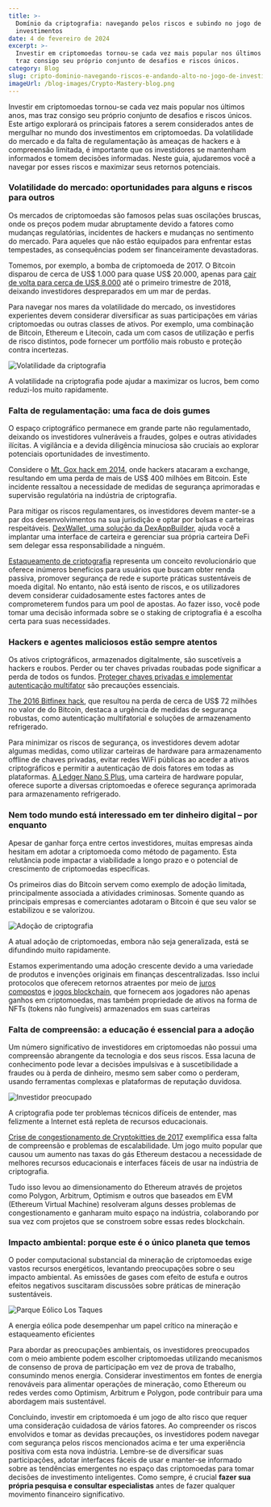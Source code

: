 ```yaml
---
title: >-
  Domínio da criptografia: navegando pelos riscos e subindo no jogo de
  investimentos
date: 4 de fevereiro de 2024
excerpt: >-
  Investir em criptomoedas tornou-se cada vez mais popular nos últimos anos, mas
  traz consigo seu próprio conjunto de desafios e riscos únicos.
category: Blog
slug: cripto-dominio-navegando-riscos-e-andando-alto-no-jogo-de-investimento
imageUrl: /blog-images/Crypto-Mastery-blog.png
---
```

Investir em criptomoedas tornou-se cada vez mais popular nos últimos anos, mas traz consigo seu próprio conjunto de desafios e riscos únicos. Este artigo explorará os principais fatores a serem considerados antes de mergulhar no mundo dos investimentos em criptomoedas. Da volatilidade do mercado e da falta de regulamentação às ameaças de hackers e à compreensão limitada, é importante que os investidores se mantenham informados e tomem decisões informadas. Neste guia, ajudaremos você a navegar por esses riscos e maximizar seus retornos potenciais.

### Volatilidade do mercado: oportunidades para alguns e riscos para outros

Os mercados de criptomoedas são famosos pelas suas oscilações bruscas, onde os preços podem mudar abruptamente devido a fatores como mudanças regulatórias, incidentes de hackers e mudanças no sentimento do mercado. Para aqueles que não estão equipados para enfrentar estas tempestades, as consequências podem ser financeiramente devastadoras.

Tomemos, por exemplo, a bomba de criptomoeda de 2017. O Bitcoin disparou de cerca de US$ 1.000 para quase US$ 20.000, apenas para [cair de volta para cerca de US$ 8.000](https://www.nbcnews.com/tech/internet/bitcoin-loses-more-half-its-value-amid-crypto-crash-n844056) até o primeiro trimestre de 2018, deixando investidores despreparados em um mar de perdas.

Para navegar nos mares da volatilidade do mercado, os investidores experientes devem considerar diversificar as suas participações em várias criptomoedas ou outras classes de ativos. Por exemplo, uma combinação de Bitcoin, Ethereum e Litecoin, cada um com casos de utilização e perfis de risco distintos, pode fornecer um portfólio mais robusto e proteção contra incertezas.

![Volatilidade da criptografia](/blog-images/a0d3c57a-7872-460e-9ab5-eb7617b718ea.jpg)

A volatilidade na criptografia pode ajudar a maximizar os lucros, bem como reduzi-los muito rapidamente.

### Falta de regulamentação: uma faca de dois gumes

O espaço criptográfico permanece em grande parte não regulamentado, deixando os investidores vulneráveis ​​a fraudes, golpes e outras atividades ilícitas. A vigilância e a devida diligência minuciosa são cruciais ao explorar potenciais oportunidades de investimento.

Considere o [Mt. Gox hack em 2014](https://www.wired.com/2014/03/bitcoin-exchange/), onde hackers atacaram a exchange, resultando em uma perda de mais de US$ 400 milhões em Bitcoin. Este incidente ressaltou a necessidade de medidas de segurança aprimoradas e supervisão regulatória na indústria de criptografia.

Para mitigar os riscos regulamentares, os investidores devem manter-se a par dos desenvolvimentos na sua jurisdição e optar por bolsas e carteiras respeitáveis. [DexWallet, uma solução da DexAppBuilder](https://dexkit.com/dexwallet/), ajuda você a implantar uma interface de carteira e gerenciar sua própria carteira DeFi sem delegar essa responsabilidade a ninguém.

[Estaqueamento de criptografia](https://dexkit.com/crypto-stake-demystified-exploring-benefits-and-risks/) representa um conceito revolucionário que oferece inúmeros benefícios para usuários que buscam obter renda passiva, promover segurança de rede e suporte práticas sustentáveis ​​de moeda digital. No entanto, não está isento de riscos, e os utilizadores devem considerar cuidadosamente estes factores antes de comprometerem fundos para um pool de apostas. Ao fazer isso, você pode tomar uma decisão informada sobre se o staking de criptografia é a escolha certa para suas necessidades.

### Hackers e agentes maliciosos estão sempre atentos

Os ativos criptográficos, armazenados digitalmente, são suscetíveis a hackers e roubos. Perder ou ter chaves privadas roubadas pode significar a perda de todos os fundos. [Proteger chaves privadas e implementar autenticação multifator](https://dexkit.com/simple-steps-to-keep-your-crypto-safe-a-quick-guide-for-beginners/) são precauções essenciais.

[Th](https://en.wikipedia.org/wiki/2016_Bitfinex_hack)[e 2016 Bitfinex hack](https://en.wikipedia.org/wiki/2016_Bitfinex_hack), que resultou na perda de cerca de US$ 72 milhões no valor de do Bitcoin, destaca a urgência de medidas de segurança robustas, como autenticação multifatorial e soluções de armazenamento refrigerado.

Para minimizar os riscos de segurança, os investidores devem adotar algumas medidas, como utilizar carteiras de hardware para armazenamento offline de chaves privadas, evitar redes WiFi públicas ao aceder a ativos criptográficos e permitir a autenticação de dois fatores em todas as plataformas. [A Ledger Nano S Plus](https://shop.ledger.com/products/ledger-nano-s-plus), uma carteira de hardware popular, oferece suporte a diversas criptomoedas e oferece segurança aprimorada para armazenamento refrigerado.

### Nem todo mundo está interessado em ter dinheiro digital – por enquanto

Apesar de ganhar força entre certos investidores, muitas empresas ainda hesitam em adotar a criptomoeda como método de pagamento. Esta relutância pode impactar a viabilidade a longo prazo e o potencial de crescimento de criptomoedas específicas.

Os primeiros dias do Bitcoin servem como exemplo de adoção limitada, principalmente associada a atividades criminosas. Somente quando as principais empresas e comerciantes adotaram o Bitcoin é que seu valor se estabilizou e se valorizou.

![Adoção de criptografia](/blog-images/90db4278-a54c-4957-80ca-ec70a69adbed.jpg)

A atual adoção de criptomoedas, embora não seja generalizada, está se difundindo muito rapidamente.

Estamos experimentando uma adoção crescente devido a uma variedade de produtos e invenções originais em finanças descentralizadas. Isso inclui protocolos que oferecem retornos atraentes por meio de [juros compostos](https://www.bitpanda.com/academy/en/lessons/how-does-compound-interest-work/) e [jogos blockchain](https://dexkit.com/exploring-the-world-of-blockchain-games-an-overview-of-popular-genres-and-coin-leagues-unique-offering/), que fornecem aos jogadores não apenas ganhos em criptomoedas, mas também propriedade de ativos na forma de NFTs (tokens não fungíveis) armazenados em suas carteiras

### Falta de compreensão: a educação é essencial para a adoção

Um número significativo de investidores em criptomoedas não possui uma compreensão abrangente da tecnologia e dos seus riscos. Essa lacuna de conhecimento pode levar a decisões impulsivas e à suscetibilidade a fraudes ou à perda de dinheiro, mesmo sem saber como o perderam, usando ferramentas complexas e plataformas de reputação duvidosa.

![Investidor preocupado](/blog-images/c64abbf2-3583-400e-bba7-fa69ae5ccbd8.jpg)

A criptografia pode ter problemas técnicos difíceis de entender, mas felizmente a Internet está repleta de recursos educacionais.

[Crise de congestionamento de Cryptokitties de 2017](https://consensys.io/blog/the-inside-story-of-cryptokitties-congestion-crisis) exemplifica essa falta de compreensão e problemas de escalabilidade. Um jogo muito popular que causou um aumento nas taxas do gás Ethereum destacou a necessidade de melhores recursos educacionais e interfaces fáceis de usar na indústria de criptografia.

Tudo isso levou ao dimensionamento do Ethereum através de projetos como Polygon, Arbitrum, Optimism e outros que baseados em EVM (Ethereum Virtual Machine) resolveram alguns desses problemas de congestionamento e ganharam muito espaço na indústria, colaborando por sua vez com projetos que se constroem sobre essas redes blockchain.

### Impacto ambiental: porque este é o único planeta que temos

O poder computacional substancial da mineração de criptomoedas exige vastos recursos energéticos, levantando preocupações sobre o seu impacto ambiental. As emissões de gases com efeito de estufa e outros efeitos negativos suscitaram discussões sobre práticas de mineração sustentáveis.

![Parque Eólico Los Taques](/blog-images/para-eolica.jpg)

A energia eólica pode desempenhar um papel crítico na mineração e estaqueamento eficientes

Para abordar as preocupações ambientais, os investidores preocupados com o meio ambiente podem escolher criptomoedas utilizando mecanismos de consenso de prova de participação em vez de prova de trabalho, consumindo menos energia. Considerar investimentos em fontes de energia renováveis ​​para alimentar operações de mineração, como Ethereum ou redes verdes como Optimism, Arbitrum e Polygon, pode contribuir para uma abordagem mais sustentável.

Concluindo, investir em criptomoeda é um jogo de alto risco que requer uma consideração cuidadosa de vários fatores. Ao compreender os riscos envolvidos e tomar as devidas precauções, os investidores podem navegar com segurança pelos riscos mencionados acima e ter uma experiência positiva com esta nova indústria. Lembre-se de diversificar suas participações, adotar interfaces fáceis de usar e manter-se informado sobre as tendências emergentes no espaço das criptomoedas para tomar decisões de investimento inteligentes. Como sempre, é crucial **fazer sua própria pesquisa e consultar especialistas** antes de fazer qualquer movimento financeiro significativo.
